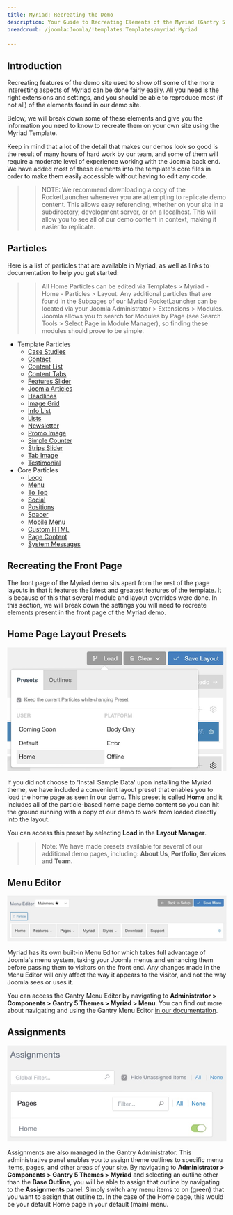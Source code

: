 ```yaml
---
title: Myriad: Recreating the Demo
description: Your Guide to Recreating Elements of the Myriad (Gantry 5 Edition) Demo for Joomla
breadcrumb: /joomla:Joomla/!templates:Templates/myriad:Myriad

---
```


Introduction
-----

Recreating features of the demo site used to show off some of the more interesting aspects of Myriad can be done fairly easily. All you need is the right extensions and settings, and you should be able to reproduce most (if not all) of the elements found in our demo site.

Below, we will break down some of these elements and give you the information you need to know to recreate them on your own site using the Myriad Template.

Keep in mind that a lot of the detail that makes our demos look so good is the result of many hours of hard work by our team, and some of them will require a moderate level of experience working with the Joomla back end. We have added most of these elements into the template's core files in order to make them easily accessible without having to edit any code.

>> NOTE: We recommend downloading a copy of the RocketLauncher whenever you are attempting to replicate demo content. This allows easy referencing, whether on your site in a subdirectory, development server, or on a localhost. This will allow you to see all of our demo content in context, making it easier to replicate.

Particles
-----

Here is a list of particles that are available in Myriad, as well as links to documentation to help you get started:

>> All Home Particles can be edited via Templates > Myriad - Home - Particles > Layout. Any additional particles that are found in the Subpages of our Myriad RocketLauncher can be located via your Joomla Administrator > Extensions > Modules. Joomla allows you to search for Modules by Page (see Search Tools > Select Page in Module Manager), so finding these modules should prove to be simple.

* Template Particles
    - [Case Studies](particle_case.md)
    * [Contact](particle_contact.md)
    * [Content List](particle_contentlist.md)
    * [Content Tabs](particle_contenttabs.md)
    * [Features Slider](particle_featuresslider.md)
    * [Joomla Articles](particle_joomla.md)
    * [Headlines](particle_headlines.md)
    * [Image Grid](particle_image.md)
    * [Info List](particle_info.md)
    * [Lists](particle_lists.md)
    * [Newsletter](particle_newsletter.md)
    * [Promo Image](particle_promoimage.md)
    * [Simple Counter](particle_simplecounter.md)
    * [Strips Slider](particle_stripsslider.md)
    * [Tab Image](particle_tabimage.md)
    * [Testimonial](particle_testimonial.md)
* Core Particles 
    - [Logo](http://docs.gantry.org/gantry5/particles/logo)
    - [Menu](http://docs.gantry.org/gantry5/particles/menu-control)
    - [To Top](http://docs.gantry.org/gantry5/particles/to-top)
    - [Social](http://docs.gantry.org/gantry5/particles/social)
    - [Positions](http://docs.gantry.org/gantry5/particles/position)
    - [Spacer](http://docs.gantry.org/gantry5/particles/spacer)
    - [Mobile Menu](http://docs.gantry.org/gantry5/particles/mobile-menu)
    - [Custom HTML](http://docs.gantry.org/gantry5/particles/custom-html)
    - [Page Content](http://docs.gantry.org/gantry5/particles/page-content)
    - [System Messages](http://docs.gantry.org/gantry5/particles/system-messages)

Recreating the Front Page
-----

The front page of the Myriad demo sits apart from the rest of the page layouts in that it features the latest and greatest features of the template. It is because of this that several module and layout overrides were done. In this section, we will break down the settings you will need to recreate elements present in the front page of the Myriad demo.

Home Page Layout Presets
-----

![Layout Presets](assets/layout_presets.jpeg)

If you did not choose to 'Install Sample Data' upon installing the Myriad theme, we have included a convenient layout preset that enables you to load the home page as seen in our demo. This preset is called **Home** and it includes all of the particle-based home page demo content so you can hit the ground running with a copy of our demo to work from loaded directly into the layout.

You can access this preset by selecting **Load** in the **Layout Manager**.

>> Note: We have made presets available for several of our additional demo pages, including: **About Us**, **Portfolio**, **Services** and **Team**.

Menu Editor
-----

![](assets/menu_1.jpeg)

Myriad has its own built-in Menu Editor which takes full advantage of Joomla's menu system, taking your Joomla menus and enhancing them before passing them to visitors on the front end. Any changes made in the Menu Editor will only affect the way it appears to the visitor, and not the way Joomla sees or uses it.

You can access the Gantry Menu Editor by navigating to **Administrator > Components > Gantry 5 Themes > Myriad > Menu**. You can find out more about navigating and using the Gantry Menu Editor [in our documentation](http://docs.gantry.org/gantry5/configure/menu-editor).

Assignments
-----

![](assets/assignments_1.jpeg)

Assignments are also managed in the Gantry Administrator. This administrative panel enables you to assign theme outlines to specific menu items, pages, and other areas of your site. By navigating to **Administrator > Components > Gantry 5 Themes > Myriad** and selecting an outline other than the **Base Outline**, you will be able to assign that outline by navigating to the **Assignments** panel. Simply switch any menu items to on (green) that you want to assign that outline to. In the case of the Home page, this would be your default Home page in your default (main) menu.
